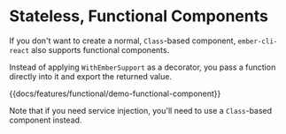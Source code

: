 # Stateless, Functional Components 

If you don't want to create a normal, `Class`-based component, `ember-cli-react` also supports functional components.

Instead of applying `WithEmberSupport` as a decorator, you pass a function directly into it and export the returned value.

{{docs/features/functional/demo-functional-component}}

Note that if you need service injection, you'll need to use a `Class`-based component instead.
